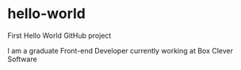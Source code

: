 # hello-world
First Hello World GitHub project

I am a graduate Front-end Developer currently working at Box Clever Software
